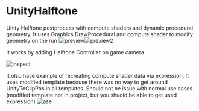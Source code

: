 # UnityHalftone
Unity Halftone postprocess with compute shaders and dynamic procedural geometry.
It uses  Graphics.DrawProcedural and compute shader to modify geometry on the run
![preview](https://i.imgur.com/3kCyIze.gif)![preview2](https://i.imgur.com/dHc2vTg.gif)

It works by adding Halftone Controller on game camera

![inspect](https://i.imgur.com/yNYoFOh.png)

It olso have example of recreating compute shader data via expression. It uses modified template becouse there was no way to get around UnityToClipPos in all templates. Should not be issue with normal use cases (modified template not in project, but you shuold be able to get used expression)
![ase](https://i.imgur.com/jY8ykL4.png)
